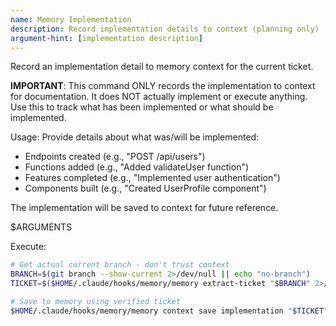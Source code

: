 ```yaml
---
name: Memory Implementation
description: Record implementation details to context (planning only)
argument-hint: [implementation description]
---
```


Record an implementation detail to memory context for the current ticket.

**IMPORTANT**: This command ONLY records the implementation to context for documentation.
It does NOT actually implement or execute anything. Use this to track what has been
implemented or what should be implemented.

Usage: Provide details about what was/will be implemented:
- Endpoints created (e.g., "POST /api/users")
- Functions added (e.g., "Added validateUser function")
- Features completed (e.g., "Implemented user authentication")
- Components built (e.g., "Created UserProfile component")

The implementation will be saved to context for future reference.

$ARGUMENTS

Execute:
```bash
# Get actual current branch - don't trust context
BRANCH=$(git branch --show-current 2>/dev/null || echo "no-branch")
TICKET=$($HOME/.claude/hooks/memory/memory extract-ticket "$BRANCH" 2>/dev/null || echo "$BRANCH")

# Save to memory using verified ticket
$HOME/.claude/hooks/memory/memory context save implementation "$TICKET" "$ARGUMENTS"
```